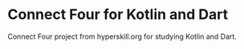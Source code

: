 # Connect Four for Kotlin and Dart

Connect Four project from hyperskill.org for studying Kotlin and Dart.
